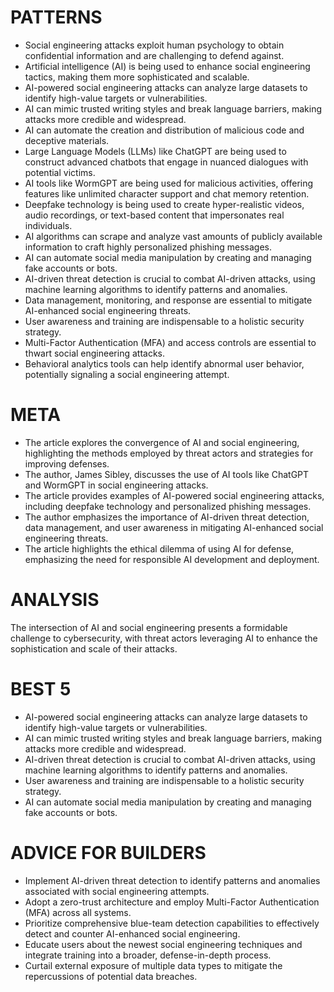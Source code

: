 # PATTERNS

* Social engineering attacks exploit human psychology to obtain confidential information and are challenging to defend against.
* Artificial intelligence (AI) is being used to enhance social engineering tactics, making them more sophisticated and scalable.
* AI-powered social engineering attacks can analyze large datasets to identify high-value targets or vulnerabilities.
* AI can mimic trusted writing styles and break language barriers, making attacks more credible and widespread.
* AI can automate the creation and distribution of malicious code and deceptive materials.
* Large Language Models (LLMs) like ChatGPT are being used to construct advanced chatbots that engage in nuanced dialogues with potential victims.
* AI tools like WormGPT are being used for malicious activities, offering features like unlimited character support and chat memory retention.
* Deepfake technology is being used to create hyper-realistic videos, audio recordings, or text-based content that impersonates real individuals.
* AI algorithms can scrape and analyze vast amounts of publicly available information to craft highly personalized phishing messages.
* AI can automate social media manipulation by creating and managing fake accounts or bots.
* AI-driven threat detection is crucial to combat AI-driven attacks, using machine learning algorithms to identify patterns and anomalies.
* Data management, monitoring, and response are essential to mitigate AI-enhanced social engineering threats.
* User awareness and training are indispensable to a holistic security strategy.
* Multi-Factor Authentication (MFA) and access controls are essential to thwart social engineering attacks.
* Behavioral analytics tools can help identify abnormal user behavior, potentially signaling a social engineering attempt.

# META

* The article explores the convergence of AI and social engineering, highlighting the methods employed by threat actors and strategies for improving defenses.
* The author, James Sibley, discusses the use of AI tools like ChatGPT and WormGPT in social engineering attacks.
* The article provides examples of AI-powered social engineering attacks, including deepfake technology and personalized phishing messages.
* The author emphasizes the importance of AI-driven threat detection, data management, and user awareness in mitigating AI-enhanced social engineering threats.
* The article highlights the ethical dilemma of using AI for defense, emphasizing the need for responsible AI development and deployment.

# ANALYSIS

The intersection of AI and social engineering presents a formidable challenge to cybersecurity, with threat actors leveraging AI to enhance the sophistication and scale of their attacks.

# BEST 5

* AI-powered social engineering attacks can analyze large datasets to identify high-value targets or vulnerabilities.
* AI can mimic trusted writing styles and break language barriers, making attacks more credible and widespread.
* AI-driven threat detection is crucial to combat AI-driven attacks, using machine learning algorithms to identify patterns and anomalies.
* User awareness and training are indispensable to a holistic security strategy.
* AI can automate social media manipulation by creating and managing fake accounts or bots.

# ADVICE FOR BUILDERS

* Implement AI-driven threat detection to identify patterns and anomalies associated with social engineering attempts.
* Adopt a zero-trust architecture and employ Multi-Factor Authentication (MFA) across all systems.
* Prioritize comprehensive blue-team detection capabilities to effectively detect and counter AI-enhanced social engineering.
* Educate users about the newest social engineering techniques and integrate training into a broader, defense-in-depth process.
* Curtail external exposure of multiple data types to mitigate the repercussions of potential data breaches.
